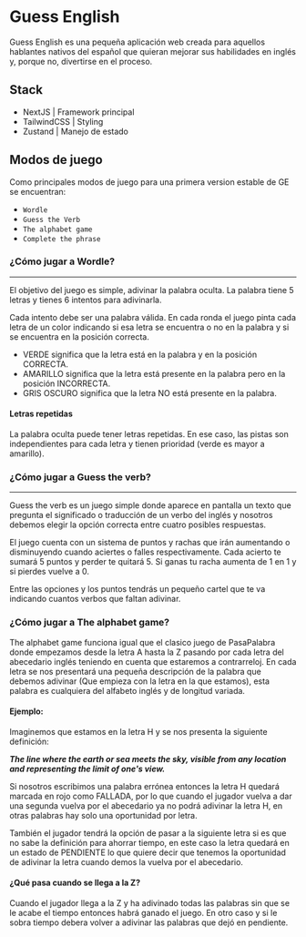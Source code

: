 # Guess English

Guess English es una pequeña aplicación web creada para aquellos hablantes nativos del español que quieran mejorar sus habilidades en inglés y, porque no, divertirse en el proceso.

## Stack

- NextJS | Framework principal
- TailwindCSS | Styling
- Zustand | Manejo de estado

## Modos de juego
Como principales modos de juego para una primera version estable de GE se encuentran:
- `Wordle`
- `Guess the Verb`
- `The alphabet game`
- `Complete the phrase`

### ¿Cómo jugar a Wordle?

---
El objetivo del juego es simple, adivinar la palabra oculta. La palabra tiene 5 letras y tienes 6 intentos para adivinarla.

Cada intento debe ser una palabra válida. En cada ronda el juego pinta cada letra de un color indicando si esa letra se encuentra o no en la palabra y si se encuentra en la posición correcta.
- VERDE significa que la letra está en la palabra y en la posición CORRECTA.
- AMARILLO significa que la letra está presente en la palabra pero en la posición INCORRECTA.
- GRIS OSCURO significa que la letra NO está presente en la palabra.

#### Letras repetidas
La palabra oculta puede tener letras repetidas. En ese caso, las pistas son independientes para cada letra y tienen prioridad (verde es mayor a amarillo).

### ¿Cómo jugar a Guess the verb?

--- 
Guess the verb es un juego simple donde aparece en pantalla un texto que pregunta el significado o traducción de un verbo del inglés y nosotros debemos elegir la opción correcta entre cuatro posibles respuestas.

El juego cuenta con un sistema de puntos y rachas que irán aumentando o disminuyendo cuando aciertes o falles respectivamente.
Cada acierto te sumará 5 puntos y perder te quitará 5. Si ganas tu racha aumenta de 1 en 1 y si pierdes vuelve a 0.

Entre las opciones y los puntos tendrás un pequeño cartel que te va indicando cuantos verbos que faltan adivinar.

### ¿Cómo jugar a The alphabet game?
The alphabet game funciona igual que el clasico juego de PasaPalabra donde empezamos desde la letra A hasta la Z pasando por cada letra del abecedario inglés teniendo en cuenta que estaremos a contrarreloj.
En cada letra se nos presentará una pequeña descripción de la palabra que debemos adivinar (Que empieza con la letra en la que estamos), esta palabra es cualquiera del alfabeto inglés y de longitud variada.

#### Ejemplo:

Imaginemos que estamos en la letra H y se nos presenta la siguiente definición:

***The line where the earth or sea meets the sky, visible from any location and representing the limit of one's view.***

Si nosotros escribimos una palabra errónea entonces la letra H quedará marcada en rojo como FALLADA, por lo que cuando el jugador vuelva a dar una segunda vuelva por el abecedario ya no podrá adivinar la letra H, en otras palabras hay solo una oportunidad por letra.

También el jugador tendrá la opción de pasar a la siguiente letra si es que no sabe la definición para ahorrar tiempo, en este caso la letra quedará en un estado de PENDIENTE lo que quiere decir que tenemos la oportunidad de adivinar la letra cuando demos la vuelva por el abecedario.

#### ¿Qué pasa cuando se llega a la Z?
Cuando el jugador llega a la Z y ha adivinado todas las palabras sin que se le acabe el tiempo entonces habrá ganado el juego.
En otro caso y si le sobra tiempo debera volver a adivinar las palabras que dejó en pendiente.